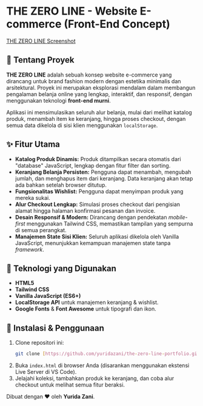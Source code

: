 # THE ZERO LINE - Website E-commerce (Front-End Concept)

[THE ZERO LINE Screenshot]((https://drive.google.com/file/d/1xVcNvYkE59vmnrCdhlOVn7z1iCEKn_he/view?usp=drive_link))

## 📄 Tentang Proyek

**THE ZERO LINE** adalah sebuah konsep website e-commerce yang dirancang untuk brand fashion modern dengan estetika minimalis dan arsitektural. Proyek ini merupakan eksplorasi mendalam dalam membangun pengalaman belanja online yang lengkap, interaktif, dan responsif, dengan menggunakan teknologi **front-end murni**.

Aplikasi ini mensimulasikan seluruh alur belanja, mulai dari melihat katalog produk, menambah item ke keranjang, hingga proses checkout, dengan semua data dikelola di sisi klien menggunakan `localStorage`.

## ✨ Fitur Utama

-   **Katalog Produk Dinamis:** Produk ditampilkan secara otomatis dari "database" JavaScript, lengkap dengan fitur filter dan sorting.
-   **Keranjang Belanja Persisten:** Pengguna dapat menambah, mengubah jumlah, dan menghapus item dari keranjang. Data keranjang akan tetap ada bahkan setelah browser ditutup.
-   **Fungsionalitas Wishlist:** Pengguna dapat menyimpan produk yang mereka sukai.
-   **Alur Checkout Lengkap:** Simulasi proses checkout dari pengisian alamat hingga halaman konfirmasi pesanan dan invoice.
-   **Desain Responsif & Modern:** Dirancang dengan pendekatan *mobile-first* menggunakan Tailwind CSS, memastikan tampilan yang sempurna di semua perangkat.
-   **Manajemen State Sisi Klien:** Seluruh aplikasi dikelola oleh Vanilla JavaScript, menunjukkan kemampuan manajemen state tanpa *framework*.

## 🚀 Teknologi yang Digunakan

-   **HTML5**
-   **Tailwind CSS**
-   **Vanilla JavaScript (ES6+)**
-   **LocalStorage API** untuk manajemen keranjang & wishlist.
-   **Google Fonts** & **Font Awesome** untuk tipografi dan ikon.

## 🔧 Instalasi & Penggunaan

1.  Clone repositori ini:
    ```bash
    git clone [https://github.com/yuridazani/the-zero-line-portfolio.git](https://github.com/yuridazani/the-zero-line-portfolio.git)
    ```
2.  Buka `index.html` di browser Anda (disarankan menggunakan ekstensi Live Server di VS Code).
3.  Jelajahi koleksi, tambahkan produk ke keranjang, dan coba alur checkout untuk melihat semua fitur beraksi.

Dibuat dengan ❤️ oleh **Yurida Zani**.
